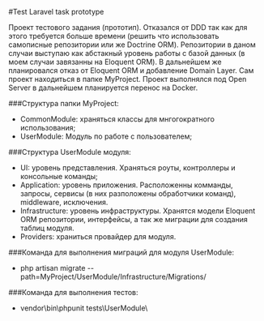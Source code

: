 #Test Laravel task prototype

Проект тестового задания (прототип). Отказался от DDD так как для этого
требуется больше времени (решить что использовать самописные 
репозитории или же Doctrine ORM). Репозитории в даном случаи выступаю
как абстакный уровень работы с базой данных (в моем случаи завязанны на
Eloquent ORM). В дальнейшем же планировался отказ от Eloquent ORM и добавление 
Domain Layer. Сам проект находиться в папке MyProject.
Проект выполнялся под Open Server в дальнейшем планируется перенос на Docker.

###Структура папки MyProject:

- CommonModule: храняться классы для мнгогократного использования;
- UserModule: Модуль по работе с пользователем;

###Структура UserModule модуля:
- UI: уровень представления. Храняться роуты, контроллеры и консольные команды;
- Application: уровень приложения. Расположенны комманды, запросы, сервисы
 (в них разположены обработчики команд), middleware, исключения.
- Infrastructure: уровень инфраструктуры. Хранятся модели Eloquent ORM
 репозитории, интерфейсы, а так же миграции для создания таблиц модуля.
- Providers: храниться провайдер для модуля. 

###Команда для выполнения миграций для модуля UserModule:
- php artisan migrate --path=MyProject/UserModule/Infrastructure/Migrations/

###Команда для выполнения тестов:
- vendor\bin\phpunit tests\UserModule\




